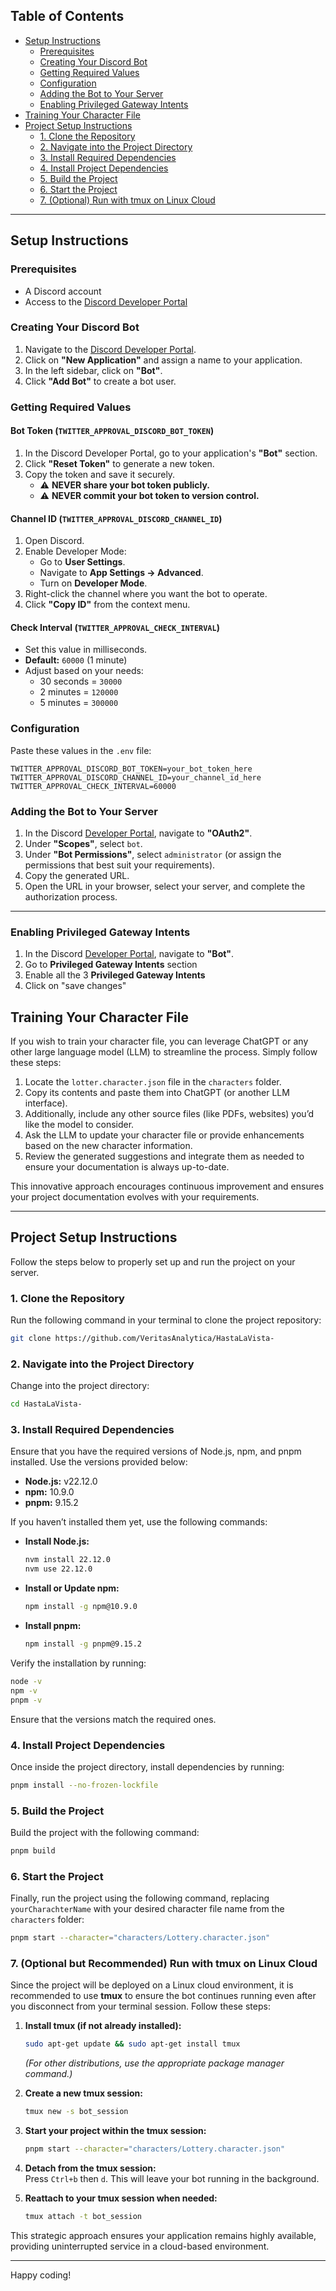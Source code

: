 

## Table of Contents

- [Setup Instructions](#setup-instructions)
  - [Prerequisites](#prerequisites)
  - [Creating Your Discord Bot](#creating-your-discord-bot)
  - [Getting Required Values](#getting-required-values)
  - [Configuration](#configuration)
  - [Adding the Bot to Your Server](#adding-the-bot-to-your-server)
  - [Enabling Privileged Gateway Intents](#Enabling-Privileged-Gateway-Intents)
- [Training Your Character File](#training-your-character-file)
- [Project Setup Instructions](#project-setup-instructions)
  - [1. Clone the Repository](#1-clone-the-repository)
  - [2. Navigate into the Project Directory](#2-navigate-into-the-project-directory)
  - [3. Install Required Dependencies](#3-install-required-dependencies)
  - [4. Install Project Dependencies](#4-install-project-dependencies)
  - [5. Build the Project](#5-build-the-project)
  - [6. Start the Project](#6-start-the-project)
  - [7. (Optional) Run with tmux on Linux Cloud](#7-optional-run-with-tmux-on-linux-cloud)

---

## Setup Instructions

### Prerequisites

- A Discord account
- Access to the [Discord Developer Portal](https://discord.com/developers/applications)

### Creating Your Discord Bot

1. Navigate to the [Discord Developer Portal](https://discord.com/developers/applications).
2. Click on **"New Application"** and assign a name to your application.
3. In the left sidebar, click on **"Bot"**.
4. Click **"Add Bot"** to create a bot user.

### Getting Required Values

#### Bot Token (`TWITTER_APPROVAL_DISCORD_BOT_TOKEN`)

1. In the Discord Developer Portal, go to your application's **"Bot"** section.
2. Click **"Reset Token"** to generate a new token.
3. Copy the token and save it securely.
    - ⚠️ **NEVER share your bot token publicly.**
    - ⚠️ **NEVER commit your bot token to version control.**

#### Channel ID (`TWITTER_APPROVAL_DISCORD_CHANNEL_ID`)

1. Open Discord.
2. Enable Developer Mode:
    - Go to **User Settings**.
    - Navigate to **App Settings → Advanced**.
    - Turn on **Developer Mode**.
3. Right-click the channel where you want the bot to operate.
4. Click **"Copy ID"** from the context menu.

#### Check Interval (`TWITTER_APPROVAL_CHECK_INTERVAL`)

- Set this value in milliseconds.
- **Default:** `60000` (1 minute)
- Adjust based on your needs:
    - 30 seconds = `30000`
    - 2 minutes = `120000`
    - 5 minutes = `300000`

### Configuration

Paste these values in the `.env` file:

```env
TWITTER_APPROVAL_DISCORD_BOT_TOKEN=your_bot_token_here
TWITTER_APPROVAL_DISCORD_CHANNEL_ID=your_channel_id_here
TWITTER_APPROVAL_CHECK_INTERVAL=60000
```

### Adding the Bot to Your Server

1. In the Discord [Developer Portal](https://discord.com/developers/applications), navigate to **"OAuth2"**.
2. Under **"Scopes"**, select `bot`.
3. Under **"Bot Permissions"**, select `administrator` (or assign the permissions that best suit your requirements).
4. Copy the generated URL.
5. Open the URL in your browser, select your server, and complete the authorization process.

---

### Enabling Privileged Gateway Intents
1. In the Discord [Developer Portal](https://discord.com/developers/applications), navigate to **"Bot"**.
2. Go to **Privileged Gateway Intents** section
3. Enable all the 3 **Privileged Gateway Intents**
4. Click on "save changes"

## Training Your Character File

If you wish to train your character file, you can leverage ChatGPT or any other large language model (LLM) to streamline the process. Simply follow these steps:

1. Locate the `lotter.character.json` file in the `characters` folder.
2. Copy its contents and paste them into ChatGPT (or another LLM interface).
3. Additionally, include any other source files (like PDFs, websites) you’d like the model to consider.
4. Ask the LLM to update your character file or provide enhancements based on the new character information.
5. Review the generated suggestions and integrate them as needed to ensure your documentation is always up-to-date.

This innovative approach encourages continuous improvement and ensures your project documentation evolves with your requirements.

---

## Project Setup Instructions

Follow the steps below to properly set up and run the project on your server.

### 1. Clone the Repository

Run the following command in your terminal to clone the project repository:

```bash
git clone https://github.com/VeritasAnalytica/HastaLaVista-
```

### 2. Navigate into the Project Directory

Change into the project directory:

```bash
cd HastaLaVista-
```

### 3. Install Required Dependencies

Ensure that you have the required versions of Node.js, npm, and pnpm installed. Use the versions provided below:

- **Node.js:** v22.12.0
- **npm:** 10.9.0
- **pnpm:** 9.15.2

If you haven’t installed them yet, use the following commands:

- **Install Node.js:**

  ```bash
  nvm install 22.12.0
  nvm use 22.12.0
  ```

- **Install or Update npm:**

  ```bash
  npm install -g npm@10.9.0
  ```

- **Install pnpm:**

  ```bash
  npm install -g pnpm@9.15.2
  ```

Verify the installation by running:

```bash
node -v
npm -v
pnpm -v
```

Ensure that the versions match the required ones.

### 4. Install Project Dependencies

Once inside the project directory, install dependencies by running:

```bash
pnpm install --no-frozen-lockfile
```

### 5. Build the Project

Build the project with the following command:

```bash
pnpm build
```

### 6. Start the Project

Finally, run the project using the following command, replacing `yourCharachterName` with your desired character file name from the `characters` folder:

```bash
pnpm start --character="characters/Lottery.character.json"
```

### 7. (Optional but Recommended) Run with tmux on Linux Cloud

Since the project will be deployed on a Linux cloud environment, it is recommended to use **tmux** to ensure the bot continues running even after you disconnect from your terminal session. Follow these steps:

1. **Install tmux (if not already installed):**

   ```bash
   sudo apt-get update && sudo apt-get install tmux
   ```
   *(For other distributions, use the appropriate package manager command.)*

2. **Create a new tmux session:**

   ```bash
   tmux new -s bot_session
   ```

3. **Start your project within the tmux session:**

   ```bash
   pnpm start --character="characters/Lottery.character.json"
   ```

4. **Detach from the tmux session:**  
   Press `Ctrl+b` then `d`. This will leave your bot running in the background.

5. **Reattach to your tmux session when needed:**

   ```bash
   tmux attach -t bot_session
   ```

This strategic approach ensures your application remains highly available, providing uninterrupted service in a cloud-based environment.

---


Happy coding!
